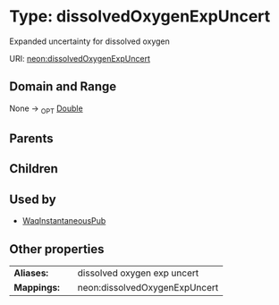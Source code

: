 
# Type: dissolvedOxygenExpUncert


Expanded uncertainty for dissolved oxygen

URI: [neon:dissolvedOxygenExpUncert](https://data.neonscience.org/dissolvedOxygenExpUncert)


## Domain and Range

None ->  <sub>OPT</sub> [Double](types/Double.md)

## Parents


## Children


## Used by

 * [WaqInstantaneousPub](WaqInstantaneousPub.md)

## Other properties

|  |  |  |
| --- | --- | --- |
| **Aliases:** | | dissolved oxygen exp uncert |
| **Mappings:** | | neon:dissolvedOxygenExpUncert |

